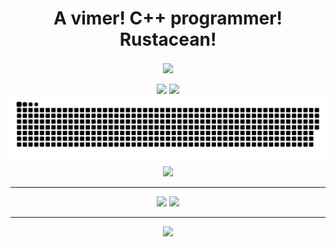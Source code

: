 <div align="center">
  <h1>A vimer! C++ programmer! Rustacean!</h1>
</div>

<div align="center">
  <img align="center" src="https://github-readme-streak-stats.herokuapp.com/?user=TwIStOy&theme=dark&hide_border=true" />
</div>
<br>

<div align="center">
    <img height="137px" src="https://github-readme-stats.vercel.app/api?username=TwIStOy&hide_title=true&hide_border=true&show_icons=true&line_height=21&theme=dracula" />
    <img height="137px" src="https://github-readme-stats.vercel.app/api/top-langs/?username=TwIStOy&hide_title=true&hide_border=true&layout=compact&langs_count=6&theme=dracula" />
</div>

<div align="center"><img src="https://raw.githubusercontent.com/TwIStOy/TwIStOy/output/github-contribution-grid-snake-dark.svg" /></div>

<div align="center"><img src="https://github-profile-trophy.vercel.app/?username=TwIStOy&theme=onedark&row=1&column=7&no-frame=true&no-bg=true" /></div>

----

<div align="center">
<img src="https://github-readme-stats.vercel.app/api/pin?username=TwIStOy&repo=dotvim&theme=dracula&show_owner=true&hide_border=true" />
<img src="https://github-readme-stats.vercel.app/api/pin?username=TwIStOy&repo=httl&theme=dracula&show_owner=true&hide_border=true" />
</div>

----

<div align="center">
<img src="https://activity-graph.herokuapp.com/graph?username=TwIStOy&theme=react-dark" />
</div>

